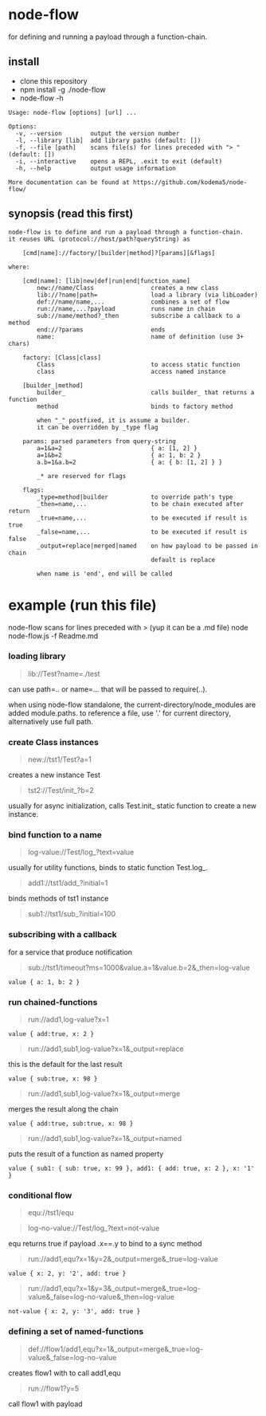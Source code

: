 # node-flow

for defining and running a payload through a function-chain.

## install

* clone this repository
* npm install -g ./node-flow
* node-flow -h

```
Usage: node-flow [options] [url] ...

Options:
  -v, --version        output the version number
  -l, --library [lib]  add library paths (default: [])
  -f, --file [path]    scans file(s) for lines preceded with "> " (default: [])
  -i, --interactive    opens a REPL, .exit to exit (default)
  -h, --help           output usage information

More documentation can be found at https://github.com/kodema5/node-flow/
```

## synopsis (read this first)

```
node-flow is to define and run a payload through a function-chain.
it reuses URL (protocol://host/path?queryString) as

    [cmd|name]://factory/[builder|method]?[params][&flags]

where:

    [cmd|name]: [lib|new|def|run|end|function_name]
        new://name/Class                creates a new class
        lib://?name|path=               load a library (via libLoader)
        def://name/name,...             combines a set of flow
        run://name,...?payload          runs name in chain
        sub://name/method?_then         subscribe a callback to a method
        end://?params                   ends
        name:                           name of definition (use 3+ chars)

    factory: [Class|class]
        Class                           to access static function
        class                           access named instance

    [builder_|method]
        builder_                        calls builder_ that returns a function
        method                          binds to factory method

        when "_" postfixed, it is assume a builder.
        it can be overridden by _type flag

    params: parsed parameters from query-string
        a=1&a=2                         { a: [1, 2] }
        a=1&b=2                         { a: 1, b: 2 }
        a.b=1&a.b=2                     { a: { b: [1, 2] } }

        _* are reserved for flags

    flags:
        _type=method|builder            to override path's type
        _then=name,...                  to be chain executed after return
        _true=name,...                  to be executed if result is true
        _false=name,...                 to be executed if result is false
        _output=replace|merged|named    on how payload to be passed in chain
                                        default is replace

        when name is 'end', end will be called
```

# example (run this file)

node-flow scans for lines preceded with > (yup it can be a .md file)
    node node-flow.js -f Readme.md

### loading library

> lib://Test?name=./test

can use path=.. or name=... that will be passed to require(..).

when using node-flow standalone,
    the current-directory/node_modules are added module.paths.
    to reference a file,
    use '.' for current directory, alternatively use full path.

### create Class instances

> new://tst1/Test?a=1

creates a new instance Test

> tst2://Test/init_?b=2

usually for async initialization,
calls Test.init_ static function to create a new instance.

### bind function to a name

> log-value://Test/log_?text=value

usually for utility functions,
binds to static function Test.log_.

> add1://tst1/add_?initial=1

binds methods of tst1 instance

> sub1://tst1/sub_?initial=100

### subscribing with a callback

for a service that produce notification

> sub://tst1/timeout?ms=1000&value.a=1&value.b=2&_then=log-value

    value { a: 1, b: 2 }

### run chained-functions

> run://add1,log-value?x=1

    value { add:true, x: 2 }

> run://add1,sub1,log-value?x=1&_output=replace

this is the default for the last result

    value { sub:true, x: 98 }

> run://add1,sub1,log-value?x=1&_output=merge

merges the result along the chain

    value { add:true, sub:true, x: 98 }

> run://add1,sub1,log-value?x=1&_output=named

puts the result of a function as named property

    value { sub1: { sub: true, x: 99 }, add1: { add: true, x: 2 }, x: '1' }

### conditional flow

> equ://tst1/equ

> log-no-value://Test/log_?text=not-value

equ returns true if payload .x==.y
to bind to a sync method

> run://add1,equ?x=1&y=2&_output=merge&_true=log-value

    value { x: 2, y: '2', add: true }

> run://add1,equ?x=1&y=3&_output=merge&_true=log-value&_false=log-no-value&_then=log-value

    not-value { x: 2, y: '3', add: true }

### defining a set of named-functions

> def://flow1/add1,equ?x=1&_output=merge&_true=log-value&_false=log-no-value

creates flow1 with to call add1,equ

> run://flow1?y=5

call flow1 with payload

